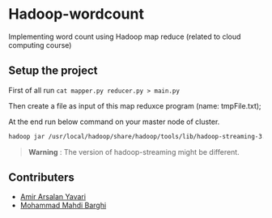 # Hadoop-wordcount
Implementing word count using Hadoop map reduce (related to cloud computing course)

## Setup the project
First of all run ```cat mapper.py reducer.py > main.py```

Then create a file as input of this map reduxce program (name: tmpFile.txt); 

At the end run below command on your master node of cluster.

```bash
hadoop jar /usr/local/hadoop/share/hadoop/tools/lib/hadoop-streaming-3.3.4.jar -file main.py -mapper mapper.py -reducer reducer.py -input /tmpFile.txt -output /output
```
> __Warning__ : The version of hadoop-streaming might be different.

## Contributers
- [Amir Arsalan Yavari](https://github.com/arsalanyavari)
- [Mohammad Mahdi Barghi](https://github.com/mmahdibarghi)
